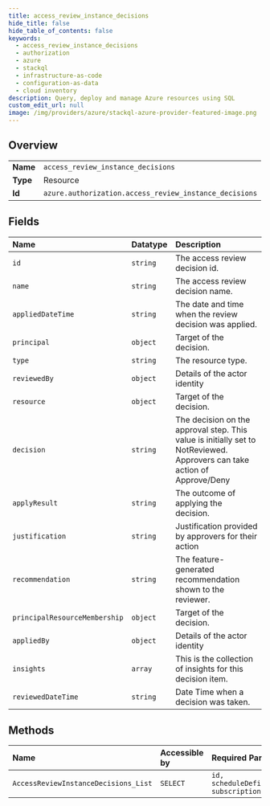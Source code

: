 ```yaml
---
title: access_review_instance_decisions
hide_title: false
hide_table_of_contents: false
keywords:
  - access_review_instance_decisions
  - authorization
  - azure    
  - stackql
  - infrastructure-as-code
  - configuration-as-data
  - cloud inventory
description: Query, deploy and manage Azure resources using SQL
custom_edit_url: null
image: /img/providers/azure/stackql-azure-provider-featured-image.png
---
```

  
    

## Overview
<table><tbody>
<tr><td><b>Name</b></td><td><code>access_review_instance_decisions</code></td></tr>
<tr><td><b>Type</b></td><td>Resource</td></tr>
<tr><td><b>Id</b></td><td><code>azure.authorization.access_review_instance_decisions</code></td></tr>
</tbody></table>

## Fields
| Name | Datatype | Description |
|:-----|:---------|:------------|
| `id` | `string` | The access review decision id. |
| `name` | `string` | The access review decision name. |
| `appliedDateTime` | `string` | The date and time when the review decision was applied. |
| `principal` | `object` | Target of the decision. |
| `type` | `string` | The resource type. |
| `reviewedBy` | `object` | Details of the actor identity |
| `resource` | `object` | Target of the decision. |
| `decision` | `string` | The decision on the approval step. This value is initially set to NotReviewed. Approvers can take action of Approve/Deny |
| `applyResult` | `string` | The outcome of applying the decision. |
| `justification` | `string` | Justification provided by approvers for their action |
| `recommendation` | `string` | The feature- generated recommendation shown to the reviewer. |
| `principalResourceMembership` | `object` | Target of the decision. |
| `appliedBy` | `object` | Details of the actor identity |
| `insights` | `array` | This is the collection of insights for this decision item. |
| `reviewedDateTime` | `string` | Date Time when a decision was taken. |
## Methods
| Name | Accessible by | Required Params |
|:-----|:--------------|:----------------|
| `AccessReviewInstanceDecisions_List` | `SELECT` | `id, scheduleDefinitionId, subscriptionId` |

